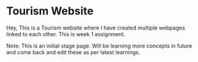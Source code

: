 # Tourism Website

Hey, This is a Tourism website where I have created multiple webpages linked to each other. This is week 1 assignment.

Note: This is an initial stage page. Will be learning more concepts in future and come back and edit these as per latest learnings.
